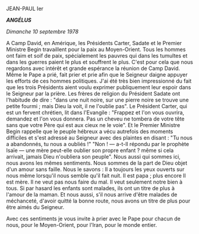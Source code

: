 JEAN-PAUL Ier

***ANGÉLUS***

*Dimanche 10 septembre 1978*

A Camp David, en Amérique, les Présidents Carter, Sadate et le Premier Ministre Begin travaillent pour la paix au Moyen-Orient. Tous les hommes ont faim et soif de paix, spécialement les pauvres qui dans les tumultes et dans les guerres paient le plus et souffrent le plus. C'est pour cela que nous regardons avec intérêt et grande espérance la réunion de Camp David. Même le Pape a prié, fait prier et prie afin que le Seigneur daigne appuyer les efforts de ces hommes politiques. J'ai été très bien impressionné du fait que les trois Présidents aient voulu exprimer publiquement leur espoir dans le Seigneur par la prière. Les frères de religion du Président Sadate ont l'habitude de dire : "dans une nuit noire, sur une pierre noire se trouve une petite fourmi ; mais Dieu la voit, il ne l'oublie pas". Le Président Carter, qui est un fervent chrétien, lit dans l'Evangile : "Frappez et l'on vous ouvrira, demandez et l'on vous donnera. Pas un cheveu ne tombera de votre tête sans que votre Père qui est aux cieux ne le voie". Et le Premier Ministre Begin rappelle que le peuple hébreux a vécu autrefois des moments difficiles et s'est adressé au Seigneur avec des plaintes en disant : "Tu nous a abandonnés, tu nous a oubliés !" "Non ! — a-t-Il répondu par le prophète Isaïe — une mère peut-elle oublier son propre enfant ? même si cela arrivait, jamais Dieu n'oubliera son peuple". Nous aussi qui sommes ici, nous avons les mêmes sentiments. Nous sommes de la part de Dieu objet d'un amour sans faille. Nous le savons : Il a toujours les yeux ouverts sur nous même lorsqu'il nous semble qu'il fait nuit. Il est papa ; plus encore Il est mère. Il ne veut pas nous faire du mal. Il veut seulement notre bien à tous. Si par hasard les enfants sont malades, ils ont un titre de plus à l'amour de la maman. Et nous aussi, s'il nous arrive d'être malades de méchanceté, d'avoir quitté la bonne route, nous avons un titre de plus pour être aimés du Seigneur.

Avec ces sentiments je vous invite à prier avec le Pape pour chacun de nous, pour le Moyen-Orient, pour l'Iran, pour le monde entier.